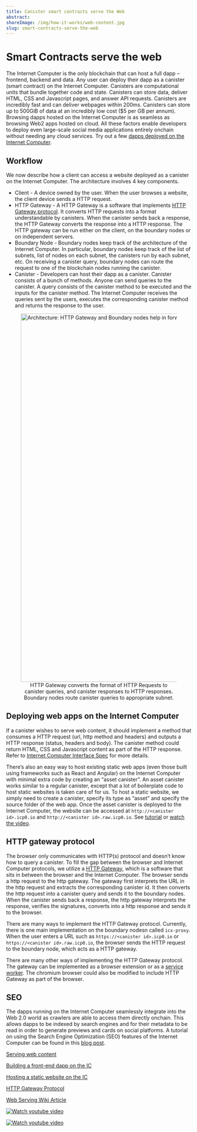 ```yaml
---
title: Canister smart contracts serve the Web
abstract:
shareImage: /img/how-it-works/web-content.jpg
slug: smart-contracts-serve-the-web
---
```


# Smart Contracts serve the web

The Internet Computer is the only blockchain that can host a full dapp – frontend, backend and data. Any user can deploy their dapp as a canister (smart contract) on the Internet Computer. Canisters are computational units that bundle together code and state. Canisters can store data, deliver HTML, CSS and Javascript pages, and answer API requests. Canisters are incredibly fast and can deliver webpages within 200ms. Canisters can store up to 500GiB of data at an incredibly low cost ($5 per GB per annum). Browsing dapps hosted on the Internet Computer is as seamless as browsing Web2 apps hosted on cloud. All these factors enable developers to deploy even large-scale social media applications entirely onchain without needing any cloud services. Try out a few [dapps deployed on the Internet Computer](https://internetcomputer.org/ecosystem/).

## Workflow

We now describe how a client can access a website deployed as a canister on the Internet Computer. The architecture involves 4 key components.

- Client - A device owned by the user. When the user browses a website, the client device sends a HTTP request.
- HTTP Gateway - A HTTP Gateway is a software that implements [HTTP Gateway protocol](/docs/references/ic-interface-spec#http-gateway). It converts HTTP requests into a format understandable by canisters. When the canister sends back a response, the HTTP Gateway converts the response into a HTTP response. The HTTP gateway can be run either on the client, on the boundary nodes or on independent servers.
- Boundary Node - Boundary nodes keep track of the architecture of the Internet Computer. In particular, boundary nodes keep track of the list of subnets, list of nodes on each subnet, the canisters run by each subnet, etc. On receiving a canister query, boundary nodes can route the request to one of the blockchain nodes running the canister.
- Canister - Developers can host their dapp as a canister. Canister consists of a bunch of methods. Anyone can send queries to the canister. A query consists of the canister method to be executed and the inputs for the canister method. The Internet Computer receives the queries sent by the users, executes the corresponding canister method and returns the response to the user.

<figure>
<img src="/img/how-it-works/web_access.png" alt="Architecture: HTTP Gateway and Boundary nodes help in forwarding HTTP Request to canisters" title="HTTP Gateway converts the format of messages and Boundary nodes route the message to appropriate subnet" align="center" style="width:1000px" />
<figcaption align="center">
HTTP Gateway converts the format of HTTP Requests to canister queries, and canister responses to HTTP responses.<br />
Boundary nodes route canister queries to appropriate subnet.
</figcaption>
</figure>

<!-- After a developer deploys an app as a canister, he gets the canister id of the created canister. Any user can then access the website for the app at a URL of the form `http://<canister id>.icp0.io` or `http://<canister id>.raw.icp0.io`. When the user enters the above URL on his browser, the browser contacts DNS service, which resolves the icp0.io domain to an IP address of a boundary node. The browser then makes a HTTP request to the boundary node.  -->

## Deploying web apps on the Internet Computer

If a canister wishes to serve web content, it should implement a method that consumes a HTTP request (url, http method and headers) and outputs a HTTP response (status, headers and body). The canister method could return HTML, CSS and Javascript content as part of the HTTP response. Refer to [Internet Computer Interface Spec](/docs/references/ic-interface-spec#ic-http_request) for more details.

There’s also an easy way to host existing static web apps (even those built using frameworks such as React and Angular) on the Internet Computer with minimal extra code by creating an “asset canister”. An asset canister works similar to a regular canister, except that a lot of boilerplate code to host static websites is taken care of for us. To host a static website, we simply need to create a canister, specify its type as “asset” and specify the source folder of the web app. Once the asset canister is deployed to the Internet Computer, the website can be accessed at `http://<canister id>.icp0.io` and `http://<canister id>.raw.icp0.io`. See [tutorial](/docs/references/samples/hosting/static-website/) or [watch the video](https://www.youtube.com/watch?v=JAQ1dkFvfPI).

## HTTP gateway protocol

The browser only communicates with HTTP(s) protocol and doesn’t know how to query a canister. To fill the gap between the browser and Internet Computer protocols, we utilize a [HTTP Gateway](/docs/references/ic-interface-spec#http-gateway), which is a software that sits in between the browser and the Internet Computer. The browser sends a http request to the http gateway. The gateway first interprets the URL in the http request and extracts the corresponding canister id. It then converts the http request into a canister query and sends it to the boundary nodes. When the canister sends back a response, the http gateway interprets the response, verifies the signatures, converts into a http response and sends it to the browser.

There are many ways to implement the HTTP Gateway protocol. Currently, there is one main implementation on the boundary nodesn called `icx-proxy`. When the user enters a URL such as `https://<canister id>.icp0.io` or `https://<canister id>.raw.icp0.io`, the browser sends the HTTP request to the boundary node, which acts as a HTTP gateway.

There are many other ways of implementing the HTTP Gateway protocol. The gateway can be implemented as a browser extension or as a [service worker](https://web.dev/learn/pwa/service-workers/). The chromium browser could also be modified to include HTTP Gateway as part of the browser.

## SEO

The dapps running on the Internet Computer seamlessly integrate into the Web 2.0 world as crawlers are able to access them directly onchain. This allows dapps to be indexed by search engines and for their metadata to be read in order to generate previews and cards on social platforms. A tutorial on using the Search Engine Optimization (SEO) features of the Internet Computer can be found in this [blog post](https://medium.com/dfinity/how-to-configure-dapps-for-social-platform-previews-and-seo-62a55ee63d33).

[Serving web content](https://internetcomputer.org/capabilities/serve-web-content/)

[Building a front-end dapp on the IC](https://medium.com/dfinity/building-a-front-end-dapp-on-the-internet-computer-55985f0a595b)

[Hosting a static website on the IC](/docs/references/samples/hosting/static-website/)

[HTTP Gateway Protocol](/docs/references/ic-interface-spec#http-gateway)

[Web Serving Wiki Article](https://wiki.internetcomputer.org/wiki/Web_Serving)

[![Watch youtube video](https://i.ytimg.com/vi/JAQ1dkFvfPI/maxresdefault.jpg)](https://www.youtube.com/watch?v=JAQ1dkFvfPI)

[![Watch youtube video](https://i.ytimg.com/vi/b_nc6yx5_DQ/maxresdefault.jpg)](https://www.youtube.com/watch?v=b_nc6yx5_DQ)
